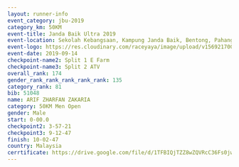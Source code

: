 ```yaml
---
layout: runner-info 
event_category: jbu-2019 
category_km: 50KM 
event-title: Janda Baik Ultra 2019 
event-location: Sekolah Kebangsaan, Kampung Janda Baik, Bentong, Pahang, Malaysia 
event-logo: https://res.cloudinary.com/raceyaya/image/upload/v1569217009/logo/janda-baik_vch1pc.jpg 
event-date: 2019-09-14 
checkpoint-name2: Split 1 E Farm 
checkpoint-name3: Split 2 ATV 
overall_rank: 174
gender_rank_rank_rank_rank_rank: 135
category_rank: 81
bib: 51048
name: ARIF ZHARFAN ZAKARIA
category: 50KM Men Open
gender: Male
start: 0-00.0
checkpoint2: 3-57-21
checkpoint3: 9-12-47
finish: 10-02-47
country: Malaysia
cerrtificate: https://drive.google.com/file/d/1TFBIQjTZZ8wZQVRcC36Fs0jwg9lZ7ibo/view?usp=sharing
---
```

